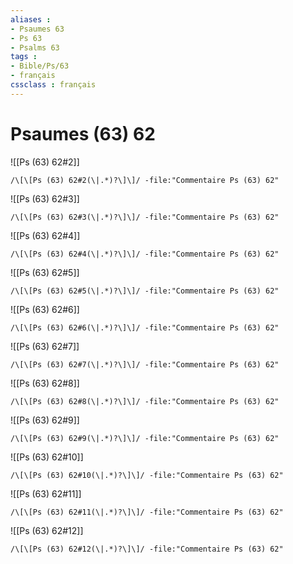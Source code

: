 ```yaml
---
aliases : 
- Psaumes 63
- Ps 63
- Psalms 63
tags : 
- Bible/Ps/63
- français
cssclass : français
---
```


# Psaumes (63) 62

![[Ps (63) 62#2]]

```query
/\[\[Ps (63) 62#2(\|.*)?\]\]/ -file:"Commentaire Ps (63) 62"
```

![[Ps (63) 62#3]]

```query
/\[\[Ps (63) 62#3(\|.*)?\]\]/ -file:"Commentaire Ps (63) 62"
```

![[Ps (63) 62#4]]

```query
/\[\[Ps (63) 62#4(\|.*)?\]\]/ -file:"Commentaire Ps (63) 62"
```

![[Ps (63) 62#5]]

```query
/\[\[Ps (63) 62#5(\|.*)?\]\]/ -file:"Commentaire Ps (63) 62"
```

![[Ps (63) 62#6]]

```query
/\[\[Ps (63) 62#6(\|.*)?\]\]/ -file:"Commentaire Ps (63) 62"
```

![[Ps (63) 62#7]]

```query
/\[\[Ps (63) 62#7(\|.*)?\]\]/ -file:"Commentaire Ps (63) 62"
```

![[Ps (63) 62#8]]

```query
/\[\[Ps (63) 62#8(\|.*)?\]\]/ -file:"Commentaire Ps (63) 62"
```

![[Ps (63) 62#9]]

```query
/\[\[Ps (63) 62#9(\|.*)?\]\]/ -file:"Commentaire Ps (63) 62"
```

![[Ps (63) 62#10]]

```query
/\[\[Ps (63) 62#10(\|.*)?\]\]/ -file:"Commentaire Ps (63) 62"
```

![[Ps (63) 62#11]]

```query
/\[\[Ps (63) 62#11(\|.*)?\]\]/ -file:"Commentaire Ps (63) 62"
```

![[Ps (63) 62#12]]

```query
/\[\[Ps (63) 62#12(\|.*)?\]\]/ -file:"Commentaire Ps (63) 62"
```

